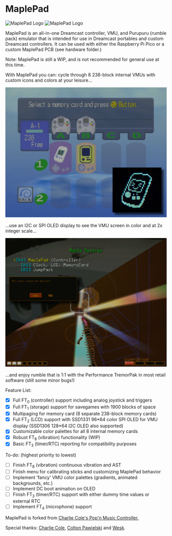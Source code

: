 # MaplePad<br/>

![MaplePad Logo](https://github.com/mackieks/MaplePad/blob/main/maplepad_logo.png#gh-dark-mode-only)
![MaplePad Logo](https://github.com/mackieks/MaplePad/blob/main/maplepad_logo_shadow.png#gh-light-mode-only)

MaplePad is an all-in-one Dreamcast controller, VMU, and Purupuru (rumble pack) emulator that is intended for use in Dreamcast portables and custom Dreamcast controllers. It can be used with either the Raspberry Pi Pico or a custom MaplePad PCB (see hardware folder.) 

Note: MaplePad is still a WIP, and is not recommended for general use at this time.

With MaplePad you can: cycle through 8 238-block internal VMUs with custom icons and colors at your leisure...

<img src="vmu.png" width="750">

...use an I2C or SPI OLED display to see the VMU screen in color and at 2x integer scale...

<img src="purupuru.png" width="750">

...and enjoy rumble that is 1:1 with the Performance TremorPak in most retail software (still some minor bugs!)

Feature List:
- [x] Full FT<sub>0</sub> (controller) support including analog joystick and triggers
- [x] Full FT<sub>1</sub> (storage) support for savegames with 1900 blocks of space
- [x] Multipaging for memory card (8 separate 238-block memory cards)
- [x] Full FT<sub>2</sub> (LCD) support with SSD1331 96\*64 color SPI OLED for VMU display (SSD1306 128\*64 I2C OLED also supported)
- [x] Customizable color palettes for all 8 internal memory cards
- [x] Robust FT<sub>8</sub> (vibration) functionality (WIP)
- [x] Basic FT<sub>3</sub> (timer/RTC) reporting for compatibility purposes

To-do: (highest priority to lowest)
- [ ] Finish FT<sub>8</sub> (vibration) continuous vibration and AST
- [ ] Finish menu for calibrating sticks and customizing MaplePad behavior
- [ ] Implement 'fancy' VMU color palettes (gradients, animated backgrounds, etc.)
- [ ] Implement DC boot animation on OLED
- [ ] Finish FT<sub>3</sub> (timer/RTC) support with either dummy time values or external RTC
- [ ] Implement FT<sub>4</sub> (microphone) support

MaplePad is forked from [Charlie Cole's Pop'n Music Controller.](https://github.com/charcole/Dreamcast-PopnMusic)

Special thanks: [Charlie Cole](https://github.com/charcole), [Colton Pawielski](https://github.com/cepawiel) and [Wesk](https://www.youtube.com/channel/UCYAwbbBxi5_LK8WVrD10SUw).

